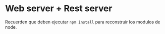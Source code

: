 # Web server + Rest server

Recuerden que deben ejecutar ```npm install``` para reconstruir los modulos de node.